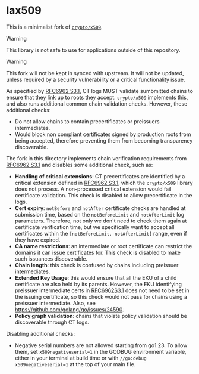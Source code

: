 # lax509

This is a minimalist fork of [`crypto/x509`](https://pkg.go.dev/crypto/x509).

> [!WARNING]
> This library is not safe to use for applications outside of this repository.

> [!WARNING]
> This fork will not be kept in synced with upstream. It will not be updated,
> unless required by a security vulnerability or a critical functionality issue.

As specified by [RFC6962 S3.1](https://www.rfc-editor.org/rfc/rfc6962#section-3.1),
CT logs MUST validate sumbmitted chains to ensure that they link up to roots
they accept. `crypto/x509` implements this, and also runs additional common
chain validation checks. However, these additional checks:

- Do not allow chains to contain precertificates or preissuers intermediates.
- Would block non compliant certificates signed by production roots from being
accepted, therefore preventing them from becoming transparency discoverable.

The fork in this directory implements chain verification requirements from
[RFC6962 S3.1](https://www.rfc-editor.org/rfc/rfc6962#section-3.1) and disables
some additional check, such as:

- **Handling of critical extensions**: CT precertificates are identified by a
critical extension defined in [RFC6962 S3.1](https://www.rfc-editor.org/rfc/rfc6962#section-3.1),
 which the `crypto/x509` library does not process. A non-processed critical
 extension would fail certificate validation. This check is disabled to allow
 precertificate in the logs.
- **Cert expiry**: `notBefore` and `notAfter` certificate checks are handled at
submission time, based on the `notBeforeLimit` and `notAfterLimit` log
parameters. Therefore, not only we don't need to check them again at certificate
verification time, but we specifically want to accept all certificates within
the `[notBeforeLimit, notAfterLimit]` range, even if they have expired.
- **CA name restrictions**: an intermediate or root certificate can restrict the
domains it can issue certificates for. This check is disabled to make such
issuances discoverable.
- **Chain length**: this check is confused by chains including preissuer intermediates.
- **Extended Key Usage**: this would ensure that all the EKU of a child
certificate are also held by its parents. However, the EKU identifying preissuer
intermediate certs in [RFC6962S3.1](https://www.rfc-editor.org/rfc/rfc6962#section-3.1)
does not need to be set in the issuing certificate, so this check would not pass
for chains using a preissuer intermediate. Also, see <https://github.com/golang/go/issues/24590>.
- **Policy graph validation**: chains that violate policy validation should be
discoverable through CT logs.

Disabling additional checks:

- Negative serial numbers are not allowed starting from go1.23. To allow
   them, set `x509negativeserial=1` in the GODBUG environment variable, either
   in your terminal at build time or with `//go:debug x509negativeserial=1` at
   the top of your main file.
